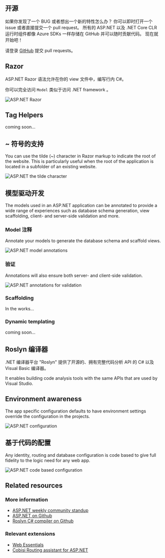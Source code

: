 ﻿<properties
	pageTitle="C# / ASP.NET"
	description="ASP.NET 是一款利用 HTML、CSS 以及 JavaScript 来构建大型应用的 web 框架，它是开源、免费的。"
	slug="aspnet"
    order="100"
	keywords="c#, asp.net, roslyn, server-side, mvc, webforms, web forms, webpages, web pages"
/>

## 开源
如果你发现了一个 BUG 或者想出一个新的特性怎么办？ 你可以即时打开一个 issue 或者直接提交一个 pull request。
所有的 ASP.NET 以及 .NET Core CLR 运行时组件都像 Azure SDKs 一样存储在 GitHub 并可以随时贡献代码。 现在就开始吧！ 

请登录 [GitHub](https://github.com/aspnet/home/)
提交 pull requests。

## Razor
ASP.NET Razor 语法允许在你的 view 文件中，编写行内 C#。

你可以完全访问 `Model` 类似于访问 .NET framework 。

![ASP.NET Razor](_assets/aspnet-razor.gif)

## Tag Helpers
coming soon...

## ~ 符号的支持
You can use the tilde (~) character in Razor markup to indicate the root
of the website. This is particularly useful when the root of the application
is located in a subfolder of an existing website.

![ASP.NET the tilde character](_assets/aspnet-tilde.png)

## 模型驱动开发
The models used in an ASP.NET application can be annotated to provide
a wide range of experiences such as database schema generation,
view scaffolding, client- and server-side validation and more.

### Model 注释
Annotate your models to generate the database schema and scaffold views.

![ASP.NET model annotations](_assets/aspnet-model-annotations.gif)

### 验证
Annotations will also ensure both server- and client-side validation.

![ASP.NET annotations for validation](_assets/aspnet-annotations-validation.gif)

### Scaffolding
In the works...

### Dynamic templating
coming soon...

## Roslyn 编译器
.NET 编译器平台 "Roslyn" 提供了开源的、拥有完整代码分析 API 的 C# 以及 
Visual Basic 编译器。 

It enables building code analysis tools with the same APIs that are 
used by Visual Studio.

## Environment awareness
The app specific configuration defaults to have environment settings override
the configuration in the projects.

![ASP.NET configuration](_assets/aspnet-configuration.png)

## 基于代码的配置
Any identity, routing and database configuration is code based to give
full fidelity to the logic need for any web app.

![ASP.NET code based configuration](_assets/aspnet-code-configuration.png)

<aside role="complementary">

## Related resources

<section>

### More information

- [ASP.NET weekly community standup](http://www.youtube.com/playlist?list=PL0M0zPgJ3HSftTAAHttA3JQU4vOjXFquF)
- [ASP.NET on Github](https://github.com/aspnet/home/)
- [Roslyn C# compiler on Github](https://github.com/dotnet/roslyn/)
</section>

<section>

### Relevant extensions

- [Web Essentials](https://visualstudiogallery.msdn.microsoft.com/ee6e6d8c-c837-41fb-886a-6b50ae2d06a2)
- [Cobisi Routing assistant for ASP.NET](https://visualstudiogallery.msdn.microsoft.com/f0589156-a8e6-47db-8bac-90f01ca6b8a3)
</section>

</aside>
